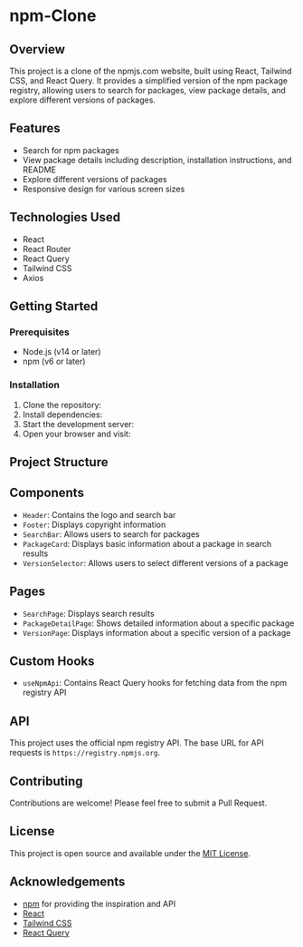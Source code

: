 # npm-Clone

## Overview

This project is a clone of the npmjs.com website, built using React, Tailwind CSS, and React Query. It provides a simplified version of the npm package registry, allowing users to search for packages, view package details, and explore different versions of packages.

## Features

- Search for npm packages
- View package details including description, installation instructions, and README
- Explore different versions of packages
- Responsive design for various screen sizes

## Technologies Used

- React
- React Router
- React Query
- Tailwind CSS
- Axios

## Getting Started

### Prerequisites

- Node.js (v14 or later)
- npm (v6 or later)

### Installation

1. Clone the repository:
2. Install dependencies:
3. Start the development server:
4. Open your browser and visit:

## Project Structure

## Components

- `Header`: Contains the logo and search bar
- `Footer`: Displays copyright information
- `SearchBar`: Allows users to search for packages
- `PackageCard`: Displays basic information about a package in search results
- `VersionSelector`: Allows users to select different versions of a package

## Pages

- `SearchPage`: Displays search results
- `PackageDetailPage`: Shows detailed information about a specific package
- `VersionPage`: Displays information about a specific version of a package

## Custom Hooks

- `useNpmApi`: Contains React Query hooks for fetching data from the npm registry API

## API

This project uses the official npm registry API. The base URL for API requests is `https://registry.npmjs.org`.

## Contributing

Contributions are welcome! Please feel free to submit a Pull Request.

## License

This project is open source and available under the [MIT License](LICENSE).

## Acknowledgements

- [npm](https://www.npmjs.com/) for providing the inspiration and API
- [React](https://reactjs.org/)
- [Tailwind CSS](https://tailwindcss.com/)
- [React Query](https://react-query.tanstack.com/)

